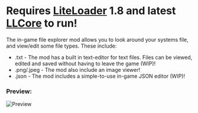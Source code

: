 # Requires [LiteLoader](http://liteloader.com) 1.8 and latest [LLCore](https://github.com/MrSpring/LLCore) to run!

The in-game file explorer mod allows you to look around your systems file, and view/edit some file types.
These include:  
* .txt - The mod has a built in text-editor for text files. Files can be viewed, edited and saved without having to leave the game (WIP)!
* .png/.jpeg - The mod also include an image viewer!
* .json - The mod includes a simple-to-use in-game JSON editor (WIP)!

### Preview:
![Preview](http://mrspring.dk/mods/igfe/preview01.png)
